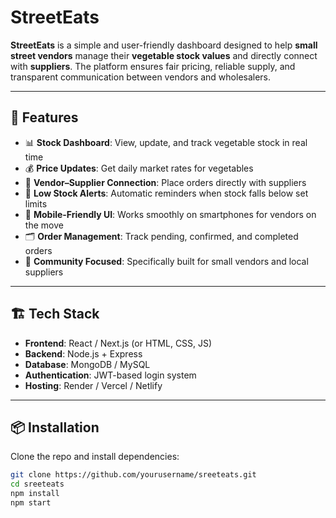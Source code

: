 # StreetEats  

**StreetEats** is a simple and user-friendly dashboard designed to help **small street vendors** manage their **vegetable stock values** and directly connect with **suppliers**. The platform ensures fair pricing, reliable supply, and transparent communication between vendors and wholesalers.  

---

## 🚀 Features  
- 📊 **Stock Dashboard**: View, update, and track vegetable stock in real time  
- 💰 **Price Updates**: Get daily market rates for vegetables  
- 🛒 **Vendor–Supplier Connection**: Place orders directly with suppliers  
- 🔔 **Low Stock Alerts**: Automatic reminders when stock falls below set limits  
- 📱 **Mobile-Friendly UI**: Works smoothly on smartphones for vendors on the move  
- 🗂 **Order Management**: Track pending, confirmed, and completed orders  
- 🌱 **Community Focused**: Specifically built for small vendors and local suppliers  

---

## 🏗 Tech Stack  
- **Frontend**: React / Next.js (or HTML, CSS, JS)  
- **Backend**: Node.js + Express  
- **Database**: MongoDB / MySQL  
- **Authentication**: JWT-based login system  
- **Hosting**: Render / Vercel / Netlify  

---

## 📦 Installation  
Clone the repo and install dependencies:  
```bash
git clone https://github.com/yourusername/sreeteats.git
cd sreeteats
npm install
npm start

